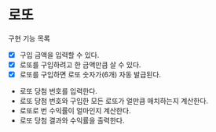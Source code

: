 # 로또

구현 기능 목록 

- [x] 구입 금액을 입력할 수 있다. 
- [x] 로또를 구입하려고 한 금액만큼 살 수 있다. 
- [x] 로또를 구입하면 로또 숫자가(6개) 자동 발급된다. 
- 로또 당첨 번호를 입력한다. 
- 로또 당첨 번호와 구입한 모든 로또가 얼만큼 매치하는지 계산한다. 
- 로또로 번 수익률이 얼마인지 계산한다. 
- 로또 당첨 결과와 수익률을 출력한다.

